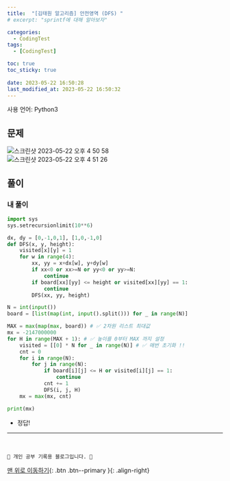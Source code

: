 ```yaml
---
title:  "[김태원 알고리즘] 안전영역 (DFS) "
# excerpt: "sprintf에 대해 알아보자"

categories:
  - CodingTest
tags:
  - [CodingTest]

toc: true
toc_sticky: true
 
date: 2023-05-22 16:50:28
last_modified_at: 2023-05-22 16:50:32
---
```


사용 언어: Python3

## 문제
![스크린샷 2023-05-22 오후 4 50 58](https://github.com/minju412/EcommerceApp/assets/59405576/97772c53-a5ff-4389-9bde-88bad714de4b)<br>
![스크린샷 2023-05-22 오후 4 51 26](https://github.com/minju412/EcommerceApp/assets/59405576/aaaf4d5f-ab66-472e-a5dd-c323e04f1299)

## 풀이
### 내 풀이
```py
import sys
sys.setrecursionlimit(10**6)

dx, dy = [0,-1,0,1], [1,0,-1,0]
def DFS(x, y, height):
    visited[x][y] = 1
    for w in range(4):
        xx, yy = x+dx[w], y+dy[w]
        if xx<0 or xx>=N or yy<0 or yy>=N:
            continue
        if board[xx][yy] <= height or visited[xx][yy] == 1:
            continue
        DFS(xx, yy, height)

N = int(input())
board = [list(map(int, input().split())) for _ in range(N)]

MAX = max(map(max, board)) # ✅ 2차원 리스트 최대값
mx = -2147000000
for H in range(MAX + 1): # ✅ 높이를 0부터 MAX 까지 설정
    visited = [[0] * N for _ in range(N)] # ✅ 매번 초기화 !! 
    cnt = 0
    for i in range(N):
        for j in range(N):
            if board[i][j] <= H or visited[i][j] == 1:
                continue
            cnt += 1
            DFS(i, j, H)
    mx = max(mx, cnt)

print(mx)
```
- 정답!











***
<br>


    💛 개인 공부 기록용 블로그입니다. 👻

[맨 위로 이동하기](#){: .btn .btn--primary }{: .align-right}